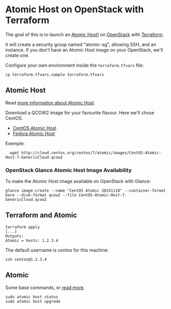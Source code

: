 # Atomic Host on OpenStack with Terraform

The goal of this is to launch an [Atomic Host](http://www.projectatomic.io/)] on [OpenStack](http://www.openstack.org/) with [Terraform](https://www.terraform.io/).

It will create a security group named "atomic-sg", allowing SSH, and an instance. If you don't have an Atomic Host image on your OpenStack, we'll create one.

Configure your own environment inside the `terraform.tfvars` file:

    cp terraform.tfvars.sample terraform.tfvars

## Atomic Host

Read [more information about Atomic Host](http://www.projectatomic.io/download/).

Download a QCOW2 image for your favourite flavour. Here we'll chose CentOS.

* [CentOS Atomic Host](https://wiki.centos.org/SpecialInterestGroup/Atomic/Download/)
* [Fedora Atomic Host](https://getfedora.org/cloud/download/atomic.html)

Exemple:

      wget http://cloud.centos.org/centos/7/atomic/images/CentOS-Atomic-Host-7-GenericCloud.qcow2

### OpenStack Glance Atomic Host Image Availability

To make the Atomic Host image available on OpenStack with Glance:

    glance image-create --name "CentOS Atomic 20151118" --container-format bare --disk-format qcow2 --file CentOS-Atomic-Host-7-GenericCloud.qcow2

## Terraform and Atomic

    terraform apply
    [...]
    Outputs:
    Atomic = hosts: 1.2.3.4

The default username is _centos_ for this machine:

    ssh centos@1.2.3.4

## Atomic

Some base commands, or [read more](http://www.projectatomic.io/docs/).

    sudo atomic host status
    sudo atomic host upgrade
